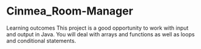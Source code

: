 # Cinmea_Room-Manager

Learning outcomes
This project is a good opportunity to work with input and output in Java. 
You will deal with arrays and functions as well as loops and conditional statements.
